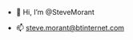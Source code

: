 - 👋 Hi, I’m @SteveMorant

- 📫 steve.morant@btinternet.com

<!---
SteveMorant/SteveMorant is a ✨ special ✨ repository because its `README.md` (this file) appears on your GitHub profile.
You can click the Preview link to take a look at your changes.
--->
